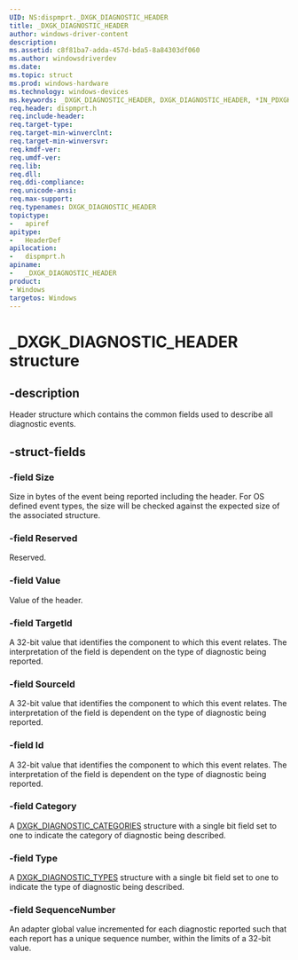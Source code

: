 ```yaml
---
UID: NS:dispmprt._DXGK_DIAGNOSTIC_HEADER
title: _DXGK_DIAGNOSTIC_HEADER
author: windows-driver-content
description:
ms.assetid: c8f81ba7-adda-457d-bda5-8a84303df060
ms.author: windowsdriverdev
ms.date:
ms.topic: struct
ms.prod: windows-hardware
ms.technology: windows-devices
ms.keywords: _DXGK_DIAGNOSTIC_HEADER, DXGK_DIAGNOSTIC_HEADER, *IN_PDXGK_DIAGNOSTIC_HEADER
req.header: dispmprt.h
req.include-header:
req.target-type:
req.target-min-winverclnt:
req.target-min-winversvr:
req.kmdf-ver:
req.umdf-ver:
req.lib:
req.dll:
req.ddi-compliance:
req.unicode-ansi:
req.max-support:
req.typenames: DXGK_DIAGNOSTIC_HEADER
topictype:
-	apiref
apitype:
-	HeaderDef
apilocation:
-	dispmprt.h
apiname:
-	_DXGK_DIAGNOSTIC_HEADER
product: 
- Windows
targetos: Windows
---
```


# _DXGK_DIAGNOSTIC_HEADER structure

## -description

Header structure which contains the common fields used to describe all diagnostic events.

## -struct-fields

### -field Size

Size in bytes of the event being reported including the header. For OS defined event types, the size will be checked against the expected size of the associated structure.

### -field Reserved

Reserved.

### -field Value

Value of the header.

### -field TargetId

A 32-bit value that identifies the component to which this event relates. The interpretation of the field is dependent on the type of diagnostic being reported.

### -field SourceId

A 32-bit value that identifies the component to which this event relates. The interpretation of the field is dependent on the type of diagnostic being reported.

### -field Id

A 32-bit value that identifies the component to which this event relates. The interpretation of the field is dependent on the type of diagnostic being reported.

### -field Category

A [DXGK_DIAGNOSTIC_CATEGORIES](ns-dispmprt-_dxgk_diagnostic_categories.md) structure with a single bit field set to one to indicate the category of diagnostic being described.

### -field Type

A [DXGK_DIAGNOSTIC_TYPES](ns-dispmprt-_dxgk_diagnostic_types.md) structure with a single bit field set to one to indicate the type of diagnostic being described.

### -field SequenceNumber

An adapter global value incremented for each diagnostic reported such that each report has a unique sequence number, within the limits of a 32-bit value.

